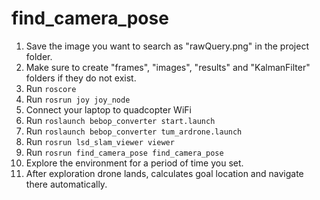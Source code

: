 # find_camera_pose

1. Save the image you want to search as "rawQuery.png" in the project folder.
2. Make sure to create "frames", "images", "results" and "KalmanFilter" folders if they do not exist.
3. Run ```roscore```
4. Run ```rosrun joy joy_node```
5. Connect your laptop to quadcopter WiFi
6. Run ```roslaunch bebop_converter start.launch```
7. Run ```roslaunch bebop_converter tum_ardrone.launch```
8. Run ```rosrun lsd_slam_viewer viewer```
10. Run ```rosrun find_camera_pose find_camera_pose```
11. Explore the environment for a period of time you set.
12. After exploration drone lands, calculates goal location and navigate there automatically.
